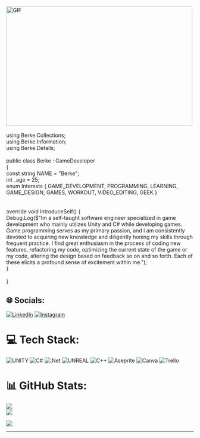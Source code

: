 ##
<img align="top" align ="middle" alt="GIF" src="https://i.giphy.com/media/YQGTMkgCZpOpdnNX5R/giphy.webp"  width="500" height="320" /><br><br>using Berke.Collections;    <br>using Berke.Information;     <br>using Berke.Details;<br><br>public class Berke : GameDeveloper                           <br>{                                                                        <br>  const string NAME = "Berke";                                   <br>  int _age = 25;                                    <br>          enum Interests { GAME_DEVELOPMENT, PROGRAMMING, LEARNING, GAME_DESIGN, GAMES, WORKOUT, VIDEO_EDITING, GEEK }            <br>   <br>           <br>   override void IntroduceSelf() {<br> Debug.Log($"Im a self-taught software engineer specialized in game development who mainly utilizes Unity and C# while developing games. Game programming serves as my primary passion, and i am consistently devoted to acquiring new knowledge and diligently honing my skills through frequent practice. I find great enthusiasm in the process of coding new features, refactoring my code, optimizing the current state of the game or my code, altering the design based on feedback so on and so forth. Each of these elicits a profound sense of excitement within me."); <br> } <br> <br> }

## 🌐 Socials:
[![LinkedIn](https://img.shields.io/badge/LinkedIn-%230077B5.svg?logo=linkedin&logoColor=white)](https://linkedin.com/in/berkekonargocer) [![Instagram](https://img.shields.io/badge/Instagram-%23E4405F.svg?logo=Instagram&logoColor=white)](https://instagram.com/berkekonargocer) 

# 💻 Tech Stack:
![UNITY](https://img.shields.io/badge/Unity-%2320232a.svg?style=for-the-badge&logo=unity&logoColor=white) ![C#](https://img.shields.io/badge/c%23-%23239120.svg?style=for-the-badge&logo=c-sharp&logoColor=white) ![.Net](https://img.shields.io/badge/.NET-5C2D91?style=for-the-badge&logo=.net&logoColor=white) ![UNREAL](https://img.shields.io/badge/unreal-%2320232a.svg?style=for-the-badge&logo=unreal-engine&logoColor=white) ![C++](https://img.shields.io/badge/c++-%2300599C.svg?style=for-the-badge&logo=c%2B%2B&logoColor=white) ![Aseprite](https://img.shields.io/badge/Aseprite-FFFFFF?style=for-the-badge&logo=Aseprite&logoColor=#7D929E) ![Canva](https://img.shields.io/badge/Canva-%2300C4CC.svg?style=for-the-badge&logo=Canva&logoColor=white) ![Trello](https://img.shields.io/badge/Trello-%23026AA7.svg?style=for-the-badge&logo=Trello&logoColor=white)

# 📊 GitHub Stats:
![](https://github-readme-streak-stats.herokuapp.com/?user=berkekonargocer&theme=vision-friendly-dark&hide_border=false)<br/>
![](https://github-readme-stats-sigma-five.vercel.app/api/top-langs/?username=berkekonargocer&theme=vision-friendly-dark&hide_border=false&include_all_commits=false&count_private=true&layout=compact)

![](https://quotes-github-readme.vercel.app/api?type=horizontal&theme=radical)

---
